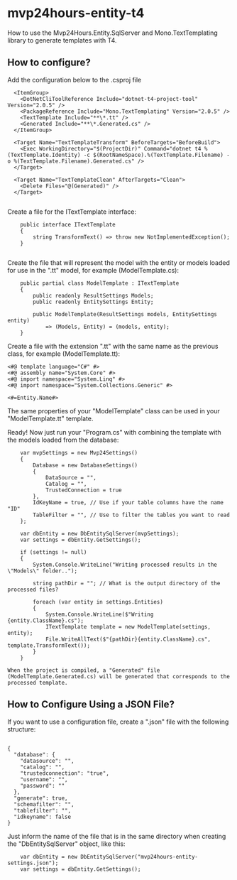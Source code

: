 # mvp24hours-entity-t4
How to use the Mvp24Hours.Entity.SqlServer and Mono.TextTemplating library to generate templates with T4.

## How to configure?
Add the configuration below to the .csproj file

```
  <ItemGroup>
    <DotNetCliToolReference Include="dotnet-t4-project-tool" Version="2.0.5" />
    <PackageReference Include="Mono.TextTemplating" Version="2.0.5" />
    <TextTemplate Include="**\*.tt" />
    <Generated Include="**\*.Generated.cs" />
  </ItemGroup>

  <Target Name="TextTemplateTransform" BeforeTargets="BeforeBuild">
    <Exec WorkingDirectory="$(ProjectDir)" Command="dotnet t4 %(TextTemplate.Identity) -c $(RootNameSpace).%(TextTemplate.Filename) -o %(TextTemplate.Filename).Generated.cs" />
  </Target>

  <Target Name="TextTemplateClean" AfterTargets="Clean">
    <Delete Files="@(Generated)" />
  </Target>
  
```

Create a file for the ITextTemplate interface:

```
    public interface ITextTemplate
    {
        string TransformText() => throw new NotImplementedException();
    }
	
```

Create the file that will represent the model with the entity or models loaded for use in the ".tt" model, for example (ModelTemplate.cs):

```
	public partial class ModelTemplate : ITextTemplate
    {
        public readonly ResultSettings Models;
        public readonly EntitySettings Entity;

        public ModelTemplate(ResultSettings models, EntitySettings entity)
            => (Models, Entity) = (models, entity);
    }

```

Create a file with the extension ".tt" with the same name as the previous class, for example (ModelTemplate.tt):

```
<#@ template language="C#" #>
<#@ assembly name="System.Core" #>
<#@ import namespace="System.Linq" #>
<#@ import namespace="System.Collections.Generic" #>

<#=Entity.Name#>

```

The same properties of your "ModelTemplate" class can be used in your "ModelTemplate.tt" template.

Ready! Now just run your "Program.cs" with combining the template with the models loaded from the database:

```
	var mvpSettings = new Mvp24Settings()
    {
        Database = new DatabaseSettings()
        {
            DataSource = "",
            Catalog = "",
            TrustedConnection = true
        },
        IdKeyName = true, // Use if your table columns have the name "ID"
        TableFilter = "", // Use to filter the tables you want to read
    };

    var dbEntity = new DbEntitySqlServer(mvpSettings);
    var settings = dbEntity.GetSettings();

    if (settings != null)
    {
        System.Console.WriteLine("Writing processed results in the \"Models\" folder..");

        string pathDir = ""; // What is the output directory of the processed files?

        foreach (var entity in settings.Entities)
        {
            System.Console.WriteLine($"Writing {entity.ClassName}.cs");
            ITextTemplate template = new ModelTemplate(settings, entity);
            File.WriteAllText($"{pathDir}{entity.ClassName}.cs", template.TransformText());
        }
    }
```

`When the project is compiled, a "Generated" file (ModelTemplate.Generated.cs) will be generated that corresponds to the processed template.`

## How to Configure Using a JSON File?

If you want to use a configuration file, create a ".json" file with the following structure:

```

{
  "database": {
    "datasource": "",
    "catalog": "",
    "trustedconnection": "true",
    "username": "",
    "password": ""
  },
  "generate": true,
  "schemafilter": "",
  "tablefilter": "",
  "idkeyname": false
}

```

Just inform the name of the file that is in the same directory when creating the "DbEntitySqlServer" object, like this:

```
    var dbEntity = new DbEntitySqlServer("mvp24hours-entity-settings.json");
    var settings = dbEntity.GetSettings();	
```

